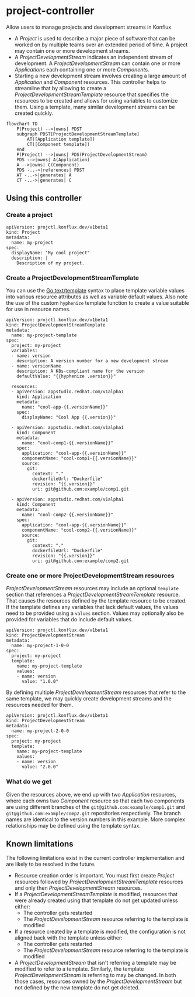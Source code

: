 # project-controller
Allow users to manage projects and development streams in Konflux

- A *Project* is used to describe a major piece of software that can be worked
  on by multiple teams over an extended period of time. A project may contain
  one or more development streams.
- A *ProjectDevelopmentStream* indicates an independent stream of development.
  A *ProjectDevelopmentStream* can contain one or more *Application*s each
  containing one or more *Component*s.
- Starting a new development stream involves creating a large amount of
  *Application* and *Component* resources. This controller helps to streamline
  that by allowing to create a *ProjectDevelopmentStreamTemplate* resource
  that specifies the resources to be created and allows for using variables to
  customize them. Using a template, many similar development streams can be
  created quickly.

```mermaid
flowchart TD
    P(Project) -->|owns| PDST
    subgraph PDST[ProjectDevelopmentStreamTemplate]
        AT([Application template])
        CT([Component template])
    end
    P(Project) -->|owns| PDS(ProjectDevelopmentStream)
    PDS -->|owns| A(Application)
    A -->|owns| C(Component)
    PDS -..->|references| PDST
    AT -..->|generates| A
    CT -..->|generates| C
```

## Using this controller

### Create a project

```
apiVersion: projctl.konflux.dev/v1beta1
kind: Project
metadata:
  name: my-project
spec:
  displayName: "My cool project"
  description: |
    Description of my project.
```

### Create a ProjectDevelopmentStreamTemplate

You can use the [Go text/template][gt] syntax to place template variable values
into various resource attributes as well as variable default values. Also note
the use of the custom `hyphenize` template function to create a value suitable
for use in resource names.

```
apiVersion: projctl.konflux.dev/v1beta1
kind: ProjectDevelopmentStreamTemplate
metadata:
  name: my-project-template
spec:
  project: my-project
  variables:
  - name: version
    description: A version number for a new development stream
  - name: versionName
    description: A K8s-compliant name for the version
    defaultValue: "{{hyphenize .version}}"

  resources:
  - apiVersion: appstudio.redhat.com/v1alpha1
    kind: Application
    metadata:
      name: "cool-app-{{.versionName}}"
    spec:
      displayName: "Cool App {{.version}}"

  - apiVersion: appstudio.redhat.com/v1alpha1
    kind: Component
    metadata:
      name: "cool-comp1-{{.versionName}}"
    spec:
      application: "cool-app-{{.versionName}}"
      componentName: "cool-comp1-{{.versionName}}"
      source:
        git:
          context: "."
          dockerfileUrl: "Dockerfile"
          revision: "{{.version}}"
          uri: git@github.com:example/comp1.git

  - apiVersion: appstudio.redhat.com/v1alpha1
    kind: Component
    metadata:
      name: "cool-comp2-{{.versionName}}"
    spec:
      application: "cool-app-{{.versionName}}"
      componentName: "cool-comp2-{{.versionName}}"
      source:
        git:
          context: "."
          dockerfileUrl: "Dockerfile"
          revision: "{{.version}}"
          uri: git@github.com:example/comp2.git
```

[gt]: https://pkg.go.dev/text/template

### Create one or more ProjectDevelopmentStream resources

*ProjectDevelopmentStream* resources may include an optional `template` section
that references a *ProjectDevelopmentStreamTemplate* resource. That causes the
resources defined by the template resource to be created. If the template
defines any variables that lack default values, the values need to be provided
using a `values` section. Values may optionally also be provided for variables
that do include default values.

```
apiVersion: projctl.konflux.dev/v1beta1
kind: ProjectDevelopmentStream
metadata:
  name: my-project-1-0-0
spec:
  project: my-project
  template:
    name: my-project-template
    values:
    - name: version
      value: "1.0.0"
```

By defining multiple *ProjectDevelopmentStream* resources that refer to the same
template, we may quickly create development streams and the resources needed for
them.

```
apiVersion: projctl.konflux.dev/v1beta1
kind: ProjectDevelopmentStream
metadata:
  name: my-project-2-0-0
spec:
  project: my-project
  template:
    name: my-project-template
    values:
    - name: version
      value: "2.0.0"
```

### What do we get

Given the resources above, we end up with two *Application* resources, where
each owns two *Component* resource so that each two components are using
different branches of the `git@github.com:example/comp1.git` and
`git@github.com:example/comp2.git` repositories respectively. The branch names
are identical to the version numbers in this example. More complex relationships
may be defined using the template syntax.

## Known limitations

The following limitations exist in the current controller implementation and are
likely to be resolved in the future.

* Resource creation order is important. You must first create *Project* resources
  followed by *ProjectDevelopmentStreamTemplate* resources and only then
  *ProjectDevelopmentStream* resources.
* If a *ProjectDevelopmentStreamTemplate* is modified, resources that were
  already created using that template do not get updated unless either:
    - The controller gets restarted
    - The *ProjectDevelopmentStream* resource referring to the template is
      modified
* If a resource created by a template is modified, the configuration is not
  aligned back with the template unless either:
    - The controller gets restarted
    - The *ProjectDevelopmentStream* resource referring to the template is
      modified
* A *ProjectDevelopmentStream* that isn't referring a template may be modified
  to refer to a template. Similarly, the template *ProjectDevelopmentStream* is
  referring to may be changed. In both those cases, resources owned by the
  *ProjectDevelopmentStream* but not defined by the new template do not get
  deleted.
